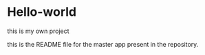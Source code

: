 # Hello-world
this is my own project

this is the README file for the master app present in the repository.
